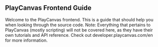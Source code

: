 ## PlayCanvas Frontend Guide
Welcome to the PlayCanvas frontend. This is a guide that should help you when looking through the source code.
Note: Everything that pertains to PlayCanvas (mostly scripting) will not be covered here, as they have their own
tutorials and API reference. Check out developer.playcanvas.com/en for more information.

